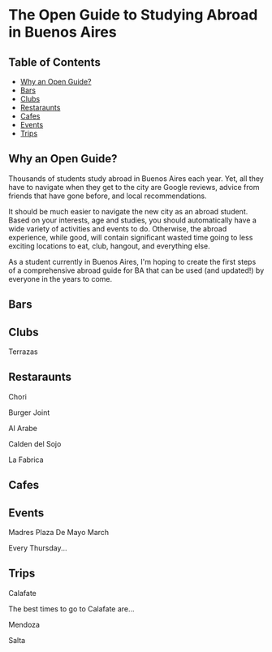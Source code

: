 The Open Guide to Studying Abroad in Buenos Aires
=====================================

Table of Contents
-----------------

-	[Why an Open Guide?](#why-an-open-guide)
-	[Bars](#bars)
-	[Clubs](#clubs)
- [Restaraunts](#restaraunts)
- [Cafes](#cafes)
- [Events](#events)
- [Trips](#trips)


Why an Open Guide?
------------------
Thousands of students study abroad in Buenos Aires each year. Yet, all they have to navigate when they get to the city are Google reviews, advice from friends that have gone before, and local recommendations.


It should be much easier to navigate the new city as an abroad student. Based on your interests, age and studies, you should automatically have a wide variety of activities and events to do. Otherwise, the abroad experience, while good, will contain significant wasted time going to less exciting locations to eat, club, hangout, and everything else.

As a student currently in Buenos Aires, I'm hoping to create the first steps of a comprehensive abroad guide for BA that can be used (and updated!) by everyone in the years to come.


Bars
------------------



Clubs
------------------
Terrazas


Restaraunts
------------------

Chori

Burger Joint

Al Arabe

Calden del Sojo

La Fabrica


Cafes
------------------


Events
------------------
Madres Plaza De Mayo March

Every Thursday...

Trips
------------------
Calafate

The best times to go to Calafate are... 

Mendoza

Salta  
